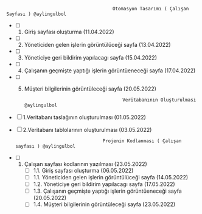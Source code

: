                                           Otomasyon Tasarımı ( Çalışan Sayfası ) @aylingulbol
                                           
- [ ] 1. Giriş sayfası oluşturma (11.04.2022)
- [ ] 2. Yöneticiden gelen işlerin görüntülüceği sayfa (13.04.2022)
- [ ] 3. Yöneticiye geri bildirim yapılacagı sayfa (15.04.2022)
- [ ] 4. Çalışanın geçmişte yaptığı işlerin görüntüeneceği sayfa (17.04.2022)
- [ ] 5. Müşteri bilgilerinin görüntüleceği sayfa (20.05.2022)
 
                                             Veritabanının Oluşturulması @aylingulbol
 
 - [ ] 1.Veritabanı taslağının oluşturulması (01.05.2022)
 - [ ] 2.Veritabanı tablolarının oluşturulması (03.05.2022)
 
                                       Projenin Kodlanması ( Çalışan sayfası ) @aylingulbol
                                       
 - [ ] 1. Çalışan sayfası kodlarının yazılması (23.05.2022)
      - [ ] 1.1. Giriş sayfası oluşturma (06.05.2022)
      - [ ] 1.1. Yöneticiden gelen işlerin görüntülüceği sayfa (14.05.2022)
      - [ ] 1.2. Yöneticiye geri bildirim yapılacagı sayfa (17.05.2022)
      - [ ] 1.3. Çalışanın geçmişte yaptığı işlerin görüntüeneceği sayfa (20.05.2022)
      - [ ] 1.4. Müşteri bilgilerinin görüntüleceği sayfa (23.05.2022)
